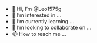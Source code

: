 - 👋 Hi, I’m @Leo1575g
- 👀 I’m interested in ...
- 🌱 I’m currently learning ...
- 💞️ I’m looking to collaborate on ...
- 📫 How to reach me ...

<!---
Leo1575g/Leo1575g is a ✨ special ✨ repository because its `README.md` (this file) appears on your GitHub profile.
You can click the Preview link to take a look at your changes.
--->
